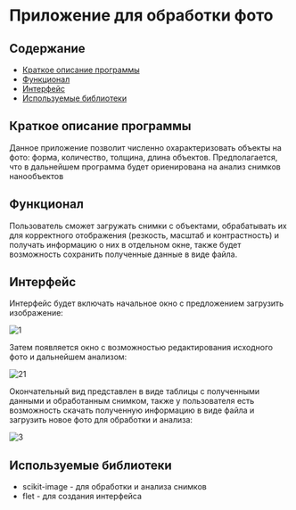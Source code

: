 # Приложение для обработки фото

## Содержание

- [Краткое описание программы](#краткое-описание-программы)
- [Функционал](#функционал)
- [Интерфейс](#интерфейс)
- [Используемые библиотеки](#используемые-библиотеки)

## Краткое описание программы

Данное приложение позволит численно охарактеризовать объекты на фото: форма, количество, толщина, длина объектов. Предполагается, что в дальнейшем программа будет ориенирована на анализ снимков нанообъектов

## Функционал 

Пользователь сможет загружать снимки с объектами, обрабатывать их для корректного отображения (резкость, масштаб и контрастность) и получать информацию о них в отдельном окне, также будет возможность сохранить полученные данные в виде файла.

## Интерфейс

Интерфейс будет включать начальное окно с предложением загрузить изображение:

![1](https://github.com/user-attachments/assets/44dee994-38b9-47e7-b479-63c789df3852)

Затем появляется окно с возможностью редактирования исходного фото и дальнейшем анализом:

![21](https://github.com/user-attachments/assets/a6907bda-cccf-4aa6-80b6-9fc751644da5)

Окончательный вид представлен в виде таблицы с полученными данными и обработанным снимком, также у пользователя есть возможность скачать полученную информацию в виде файла и загрузить новое фото для обработки и анализа:

![3](https://github.com/user-attachments/assets/64f92325-17e5-425e-9775-d3d460390552)

## Используемые библиотеки

- scikit-image - для обработки и анализа снимков
- flet - для создания интерфейса
